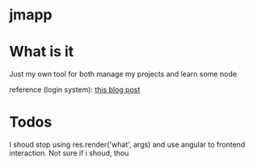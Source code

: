 jmapp
=====

What is it
=====
Just my own tool for both manage my projects and learn some node <br />

reference (login system): <a href="http://danialk.github.io/blog/2013/02/20/simple-authentication-in-nodejs/">this blog post</a>

Todos
=====
I shoud stop using res.render('what', args) and use angular to frontend interaction.
Not sure if i shoud, thou
